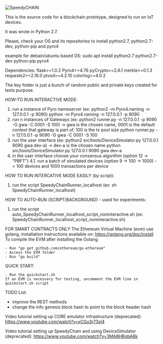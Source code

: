 ![SpeedyCHAIN](pages/assets/images/speedychain-logo.svg)

This is the source code for a blockchain prototype, designed to run on IoT devices.

It was wrote in Python 2.7.

Please, check your OS and its repositories to install python2.7, python2.7-dev, python-pip and pyro4

example for debain/ubuntu based OS: sudo apt install python2.7 python2.7-dev python-pip pyro4

Dependencies:
flask>=1.0.2
Pyro4>=4.76
pyCrypto>=2.6.1
merkle>=0.1.3
requests2>=2.16.0
ptvsd>=4.2.10
colorlog>=4.0.2


The key folder is just a bunch of random public and private keys created for tests purpose.

HOW-TO RUN INTERACTIVE MODE:
1. run a instance of Pyro nameserver (ex: python2 -m Pyro4.naming -n 127.0.0.1 -p 9090)
python -m Pyro4.naming -n 127.0.0.1 -p 9090
2. run n instances of Gateways (ex: python2 runner.py -n 127.0.0.1 -p 9090 -G gwa -C 0001 -S 100) -> gwa is the chosen name, 0001 is the default context that gateway is part of, 100 is the tx pool size
python runner.py -n 127.0.0.1 -p 9090 -G gwa -C 0001 -S 100
3. run the user interface (ex: python2 src/tools/DeviceSimulator.py 127.0.0.1 9090 gwa dev-a) -> dev-a is the chosen name
python src/tools/DeviceSimulator.py 127.0.0.1 9090 gwa dev-a
4. in the user interface choose your consensus algorithm (option 12 -> "PBFT")
4.1. run a batch of simulated devices (option 9 -> 100 -> 1000)  -> 100 devices and 1000 transactions per device

HOW TO RUN INTERCATIVE MODE EASILY (by script):
1. run the script SpeedyChainRunner_localhost (ex: sh SpeedyChainRunner_localhost)


HOW TO AUTO-RUN (SCRIPT/BACKGROUND) - used for experiments:
1. run the script auto_SpeedyChainRunner_localhost_script_noninteractive.sh (ex: SpeedyChainRunner_localhost_script_noninteractive.sh)



FOR SMART CONTRACTS ONLY
The Ethereum Virtual Machine (evm) use golang, installation instructions available on: https://golang.org/doc/install
To compile the EVM after installing the Golang

    - Run "go get github.com/ethereum/go-ethereum"
    - Access the EVM folder
    - Run "go build"

QUICK START:

    - Run the quickstart.sh
    If an EVM is necessary for testing, uncomment the EVM line in quickstart.sh script


TODO List:
- improve the REST methods
- change the info genesis block hash to point to the block header hash

Video tutorial setting up CORE emulator infrastructure (deprecated):
https://www.youtube.com/watch?v=xCGu3r73xl4

Video tutorial setting up SpeedyChain and using DeviceSimulator (deprecated):
https://www.youtube.com/watch?v=3MA8HBgbA8k
